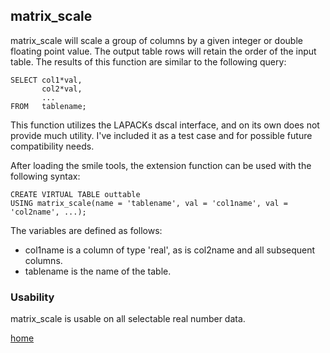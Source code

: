 

## matrix_scale

matrix_scale will scale a group of columns by a given integer or double floating point value.
The output table rows will retain the order of the input table. The results of this function are similar to the following query:
```
SELECT col1*val,
       col2*val,
       ...
FROM   tablename;   
```
This function utilizes the LAPACKs dscal interface, and on its own does not provide much utility. I've included it as a test case and for possible future compatibility needs.

After loading the smile tools, the extension function can be used with the following syntax:
```
CREATE VIRTUAL TABLE outtable 
USING matrix_scale(name = 'tablename', val = 'col1name', val = 'col2name', ...);
```
The variables are defined as follows:
- col1name is a column of type 'real', as is col2name and all subsequent columns.
- tablename is the name of the table.

### Usability

matrix_scale is usable on all selectable real number data.

<a href="../../">home</a>
